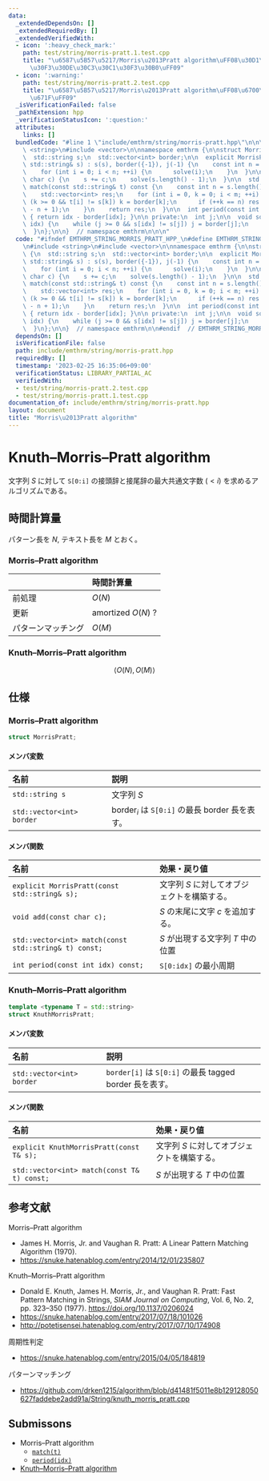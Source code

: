 ```yaml
---
data:
  _extendedDependsOn: []
  _extendedRequiredBy: []
  _extendedVerifiedWith:
  - icon: ':heavy_check_mark:'
    path: test/string/morris-pratt.1.test.cpp
    title: "\u6587\u5B57\u5217/Morris\u2013Pratt algorithm\uFF08\u30D1\u30BF\u30FC\
      \u30F3\u30DE\u30C3\u30C1\u30F3\u30B0\uFF09"
  - icon: ':warning:'
    path: test/string/morris-pratt.2.test.cpp
    title: "\u6587\u5B57\u5217/Morris\u2013Pratt algorithm\uFF08\u6700\u5C0F\u5468\
      \u671F\uFF09"
  _isVerificationFailed: false
  _pathExtension: hpp
  _verificationStatusIcon: ':question:'
  attributes:
    links: []
  bundledCode: "#line 1 \"include/emthrm/string/morris-pratt.hpp\"\n\n\n\n#include\
    \ <string>\n#include <vector>\n\nnamespace emthrm {\n\nstruct MorrisPratt {\n\
    \  std::string s;\n  std::vector<int> border;\n\n  explicit MorrisPratt(const\
    \ std::string& s) : s(s), border({-1}), j(-1) {\n    const int n = s.length();\n\
    \    for (int i = 0; i < n; ++i) {\n      solve(i);\n    }\n  }\n\n  void add(const\
    \ char c) {\n    s += c;\n    solve(s.length() - 1);\n  }\n\n  std::vector<int>\
    \ match(const std::string& t) const {\n    const int n = s.length(), m = t.length();\n\
    \    std::vector<int> res;\n    for (int i = 0, k = 0; i < m; ++i) {\n      while\
    \ (k >= 0 && t[i] != s[k]) k = border[k];\n      if (++k == n) res.emplace_back(i\
    \ - n + 1);\n    }\n    return res;\n  }\n\n  int period(const int idx) const\
    \ { return idx - border[idx]; }\n\n private:\n  int j;\n\n  void solve(const int\
    \ idx) {\n    while (j >= 0 && s[idx] != s[j]) j = border[j];\n    border.emplace_back(++j);\n\
    \  }\n};\n\n}  // namespace emthrm\n\n\n"
  code: "#ifndef EMTHRM_STRING_MORRIS_PRATT_HPP_\n#define EMTHRM_STRING_MORRIS_PRATT_HPP_\n\
    \n#include <string>\n#include <vector>\n\nnamespace emthrm {\n\nstruct MorrisPratt\
    \ {\n  std::string s;\n  std::vector<int> border;\n\n  explicit MorrisPratt(const\
    \ std::string& s) : s(s), border({-1}), j(-1) {\n    const int n = s.length();\n\
    \    for (int i = 0; i < n; ++i) {\n      solve(i);\n    }\n  }\n\n  void add(const\
    \ char c) {\n    s += c;\n    solve(s.length() - 1);\n  }\n\n  std::vector<int>\
    \ match(const std::string& t) const {\n    const int n = s.length(), m = t.length();\n\
    \    std::vector<int> res;\n    for (int i = 0, k = 0; i < m; ++i) {\n      while\
    \ (k >= 0 && t[i] != s[k]) k = border[k];\n      if (++k == n) res.emplace_back(i\
    \ - n + 1);\n    }\n    return res;\n  }\n\n  int period(const int idx) const\
    \ { return idx - border[idx]; }\n\n private:\n  int j;\n\n  void solve(const int\
    \ idx) {\n    while (j >= 0 && s[idx] != s[j]) j = border[j];\n    border.emplace_back(++j);\n\
    \  }\n};\n\n}  // namespace emthrm\n\n#endif  // EMTHRM_STRING_MORRIS_PRATT_HPP_\n"
  dependsOn: []
  isVerificationFile: false
  path: include/emthrm/string/morris-pratt.hpp
  requiredBy: []
  timestamp: '2023-02-25 16:35:06+09:00'
  verificationStatus: LIBRARY_PARTIAL_AC
  verifiedWith:
  - test/string/morris-pratt.2.test.cpp
  - test/string/morris-pratt.1.test.cpp
documentation_of: include/emthrm/string/morris-pratt.hpp
layout: document
title: "Morris\u2013Pratt algorithm"
---
```


# Knuth–Morris–Pratt algorithm

文字列 $S$ に対して `S[0:i]` の接頭辞と接尾辞の最大共通文字数 ($< i$) を求めるアルゴリズムである。


## 時間計算量

パターン長を $N$, テキスト長を $M$ とおく。

### Morris–Pratt algorithm

||時間計算量|
|:--|:--|
|前処理|$O(N)$|
|更新|amortized $O(N)$ ?|
|パターンマッチング|$O(M)$|

### Knuth–Morris–Pratt algorithm

$$
  \langle O(N), O(M) \rangle
$$


## 仕様

### Morris–Pratt algorithm

```cpp
struct MorrisPratt;
```

#### メンバ変数

|名前|説明|
|:--|:--|
|`std::string s`|文字列 $S$|
|`std::vector<int> border`|$\mathrm{border}_i$ は `S[0:i]` の最長 border 長を表す。|

#### メンバ関数

|名前|効果・戻り値|
|:--|:--|
|`explicit MorrisPratt(const std::string& s);`|文字列 $S$ に対してオブジェクトを構築する。|
|`void add(const char c);`|$S$ の末尾に文字 $c$ を追加する。|
|`std::vector<int> match(const std::string& t) const;`|$S$ が出現する文字列 $T$ 中の位置|
|`int period(const int idx) const;`|`S[0:idx]` の最小周期|


### Knuth–Morris–Pratt algorithm

```cpp
template <typename T = std::string>
struct KnuthMorrisPratt;
```

#### メンバ変数

|名前|説明|
|:--|:--|
|`std::vector<int> border`|`border[i]` は `S[0:i]` の最長 tagged border 長を表す。|

#### メンバ関数

|名前|効果・戻り値|
|:--|:--|
|`explicit KnuthMorrisPratt(const T& s);`|文字列 $S$ に対してオブジェクトを構築する。|
|`std::vector<int> match(const T& t) const;`|$S$ が出現する $T$ 中の位置|


## 参考文献

Morris–Pratt algorithm
- James H. Morris, Jr. and Vaughan R. Pratt: A Linear Pattern Matching Algorithm (1970).
- https://snuke.hatenablog.com/entry/2014/12/01/235807

Knuth–Morris–Pratt algorithm
- Donald E. Knuth, James H. Morris, Jr., and Vaughan R. Pratt: Fast Pattern Matching in Strings, *SIAM Journal on Computing*, Vol. 6, No. 2, pp. 323–350 (1977). https://doi.org/10.1137/0206024
- https://snuke.hatenablog.com/entry/2017/07/18/101026
- http://potetisensei.hatenablog.com/entry/2017/07/10/174908

周期性判定
- https://snuke.hatenablog.com/entry/2015/04/05/184819

パターンマッチング
- https://github.com/drken1215/algorithm/blob/d41481f5011e8b129128050627faddebe2add91a/String/knuth_morris_pratt.cpp


## Submissons

- Morris–Pratt algorithm
  - [`match(t)`](https://onlinejudge.u-aizu.ac.jp/solutions/problem/ALDS1_14_B/review/4086469/emthrm/C++14)
  - [`period(idx)`](https://codeforces.com/contest/1138/submission/68089639)
- [Knuth–Morris–Pratt algorithm](https://onlinejudge.u-aizu.ac.jp/solutions/problem/ALDS1_14_B/review/4086467/emthrm/C++14)
